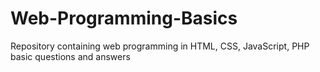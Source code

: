 # Web-Programming-Basics
Repository containing web programming in HTML, CSS, JavaScript, PHP basic questions and answers
